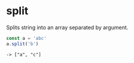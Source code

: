 # split

Splits string into an array separated by argument.

```javascript
const a = 'abc'
a.split('b')
```

```text
-> ["a", "c"]
```

